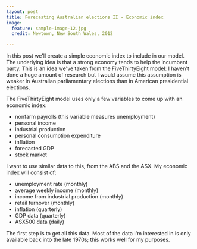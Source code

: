 ```yaml
---
layout: post
title: Forecasting Australian elections II - Economic index
image:
  feature: sample-image-12.jpg
  credit: Newtown, New South Wales, 2012

---
```


In this post we'll create a simple economic index to include in our model. The underlying idea is that a strong economy tends to help the incumbent party. This is an idea we've taken from the FiveThirtyEight model: I haven't done a huge amount of research but I would assume this assumption is weaker in Australian parliamentary elections than in American presidential elections. 

The FiveThirtyEight model uses only a few variables to come up with an economic index:

- nonfarm payrolls (this variable measures unemployment)
- personal income
- industrial production
- personal consumption expenditure
- inflation
- forecasted GDP
- stock market

I want to use similar data to this, from the ABS and the ASX. My economic index will consist of:

- unemployment rate (monthly)
- average weekly income (monthly)
- income from industrial production (monthly)
- retail turnover (monthly)
- inflation (quarterly)
- GDP data (quarterly)
- ASX500 data (daily)

The first step is to get all this data. Most of the data I'm interested in is only available back into the late 1970s; this works well for my purposes. 
